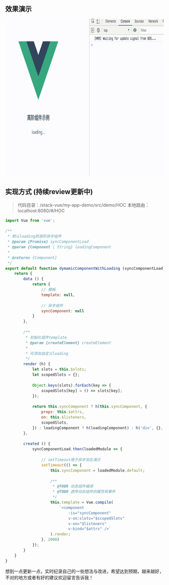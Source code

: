 ## 效果演示
  
  
<div align=center>
<img src="https://github.com/mayfine/stack-vue/blob/master/md-record/static/QQ20190515230145HD.gif" width="800" height="500" alt="演示"/>
</div>

## 实现方式 (持续review更新中)

>代码目录：/stack-vue/my-app-demo/src/demo/HOC
本地路由：localhost:8080/#/HOC


```javascript
import Vue from 'vue';

/**
 * 默认loading的高阶异步组件
 * @param {Promise} syncComponentLoad 
 * @param {Component | String} loadingComponent 
 * 
 * @returns {Component}
 */
export default function dymamicComponentWithLoading (syncComponentLoad, loadingComponent) {
    return {
        data () {
            return {
                // 模板
                template: null,

                // 异步组件
                syncComponent: null
            }
        },

        /**
         * 初始化组件template
         * @param {createElement} createElement 
         * 
         * 可添加自定义loading
         */
        render (h) {
            let slots = this.$slots;
            let scopedSlots = {};

            Object.keys(slots).forEach(key => {
                scopedSlots[key] = () => slots[key];
            });

            return this.syncComponent ? h(this.syncComponent, {
                props: this.$attrs,
                on: this.$listeners,
                scopedSlots,
            }) : loadingComponent ? h(loadingComponent) : h('div', {}, 'loading...');
        },

        created () {
            syncComponentLoad.then(loadedModule => {

                // setTimeout用于异步加在演示
                setTimeout(() => {
                    this.syncComponent = loadedModule.default;

                    /**
                     * @TODO 动态组件编译
                     * @TODO 透传动态组件的属性和事件
                     */
                    this.template = Vue.compile(
                        `<component 
                            :is="syncComponent" 
                            v-on:slots="$scopedSlots"
                            v-on="$listeners" 
                            v-bind="$attrs" />`
                    ).render;
                }, 2000)
            });
        }
    }
}
```

想到一点更新一点，实时纪录自己的一些想法与改进，希望达到预期，越来越好，不对的地方或者有好的建议欢迎留言告诉我！
